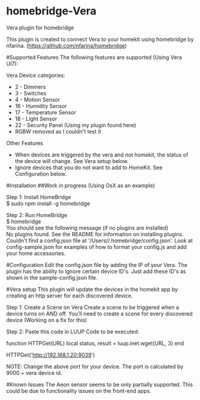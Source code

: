 # homebridge-Vera
Vera plugin for homebridge

This plugin is created to connect Vera to your homekit using homebridge by nfarina. (https://github.com/nfarina/homebridge)

#Supported Features
The following features are supported (Using Vera UI7):

Vera Device categories:
* 2 - Dimmers
* 3 - Switches
* 4 - Motion Sensor
* 16 - Humidity Sensor
* 17 - Temperature Sensor
* 18 - Light Sensor
* 22 - Security Panel (Using my plugin found here)
* RGBW removed as I couldn't test it

Other Features
* When devices are triggered by the vera and not homekit, the status of the device will change. See Vera setup below.
* Ignore devices that you do not want to add to HomeKit. See Configuration below.

#Installation
##Work in progress (Using OsX as an example)

Step 1: Install HomeBridge  
$ sudo npm install -g homebridge  

Step 2: Run HomeBridge  
$ homebridge  
You should see the following message (if no plugins are installed)  
No plugins found. See the README for information on installing plugins.  
Couldn't find a config.json file at '/Users/<User>/.homebridge/config.json'. Look at config-sample.json for examples of how to format your config.js and add your home accessories.  

#Configuration
Edit the config.json file by adding the IP of your Vera.
The plugin has the ability to ignore certain device ID's. Just add these ID's as shown in the sample-config.json file.

#Vera setup
This plugin will update the devices in the homekit app by creating an http server for each discovered device.

Step 1: Create a Scene on Vera
Create a scene to be triggered when a device turns on AND off.
You'll need to create a scene for every discovered device (Working on a fix for this)

Step 2: Paste this code in LUUP Code to be executed:

function HTTPGet(URL)
     local status, result = luup.inet.wget(URL, 3)
end

HTTPGet('http://192.168.1.20:9039')

NOTE: Change the above port for your device.
The port is calculated by 9000 + vera device id.

#Known Issues
The Aeon sensor seems to be only partially supported. This could be due to functionality issues on the front-end apps.
